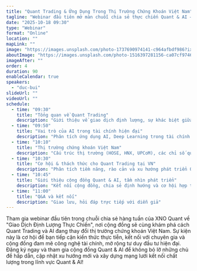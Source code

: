 ```yaml
---
title: "Quant Trading & Ứng Dụng Trong Thị Trường Chứng Khoán Việt Nam"
tagline: "Webinar đầu tiên mở màn chuỗi chia sẻ thực chiến Quant & AI – kết nối cộng đồng, cập nhật xu hướng, khai phá tư duy đầu tư hiện đại."
date: "2025-10-18 09:30"
type: "Webinar"
format: "Online"
location: ""
mapLink: ""
image: "https://images.unsplash.com/photo-1737690974141-c964afbdf986?ixlib=rb-4.1.0&ixid=M3wxMjA3fDB8MHxwaG90by1wYWdlfHx8fGVufDB8fHx8fA%3D%3D&auto=format&fit=crop&q=80&w=1025"
aboutImage: "https://images.unsplash.com/photo-1516397281156-ca07cf9746fc?ixlib=rb-4.1.0&ixid=M3wxMjA3fDB8MHxwaG90by1wYWdlfHx8fGVufDB8fHx8fA%3D%3D&auto=format&fit=crop&q=80&w=1470"
imageAfter: ""
order: 4
duration: 90
enableCalendar: true
speakers:
  - "duc-bui"
slideUrl: ""
videoUrl: ""
schedule:
  - time: "09:30"
    title: "Tổng quan về Quant Trading"
    description: "Giới thiệu về giao dịch định lượng, sự khác biệt giữa trading thủ công và algorithmic trading."
  - time: "09:50"
    title: "Vai trò của AI trong tài chính hiện đại"
    description: "Phân tích ứng dụng AI, Deep Learning trong tài chính và các câu chuyện thành công như Renaissance Technologies, BlackRock Aladdin."
  - time: "10:10"
    title: "Thị trường chứng khoán Việt Nam"
    description: "Cấu trúc thị trường (HOSE, HNX, UPCoM), các chỉ số quan trọng (VN-Index, VN30), sản phẩm đầu tư (cổ phiếu, trái phiếu, ETF, phái sinh)."
  - time: "10:30"
    title: "Cơ hội & thách thức cho Quant Trading tại VN"
    description: "Phân tích tiềm năng, rào cản và xu hướng phát triển Quant Trading tại Việt Nam."
  - time: "10:45"
    title: "Giới thiệu cộng đồng Quant & AI, tầm nhìn phát triển"
    description: "Kết nối cộng đồng, chia sẻ định hướng và cơ hội hợp tác."
  - time: "11:00"
    title: "Q&A và kết nối"
    description: "Giao lưu, hỏi đáp trực tiếp với diễn giả"
---
```


Tham gia webinar đầu tiên trong chuỗi chia sẻ hàng tuần của XNO Quant về "Giao Dịch Định Lượng Thực Chiến", nơi cộng đồng sẽ cùng khám phá cách Quant Trading và AI đang thay đổi thị trường chứng khoán Việt Nam. Sự kiện này là cơ hội để bạn tiếp cận kiến thức thực tiễn, kết nối với chuyên gia và cộng đồng đam mê công nghệ tài chính, mở rộng tư duy đầu tư hiện đại. Đăng ký ngay và tham gia cộng đồng Quant & AI để không bỏ lỡ những chủ đề hấp dẫn, cập nhật xu hướng mới và xây dựng mạng lưới kết nối chất lượng trong lĩnh vực Quant & AI!






